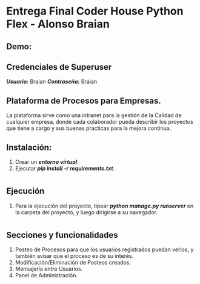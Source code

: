 # Entrega Final Coder House Python Flex - Alonso Braian
## Demo: 

## Credenciales de Superuser
***Usuario:*** Braian
***Contraseña:*** Braian

## Plataforma de Procesos para Empresas.
La plataforma sirve como una intranet para la gestión de la Calidad de cualquier empresa, donde cada colaborador pueda describir los proyectos que tiene a cargo y sus buenas practicas para la mejora continua. 

## Instalación:
1. Crear un ***entorno virtual***.
2. Ejecutar ***pip install -r requirements.txt***.

#

## Ejecución
1. Para la ejecución del proyecto, tipear ***python manage.py runserver*** en la carpeta del proyecto, y luego dirigirse a su navegador.

#

## Secciones y funcionalidades
1. Posteo de Procesos para que los usuarios registrados puedan verlos, y también avisar que el proceso es de su interés. 
2. Modificación/Eliminación de Posteos creados. 
3. Mensajería entre Usuarios.
4. Panel de Administración. 

#
